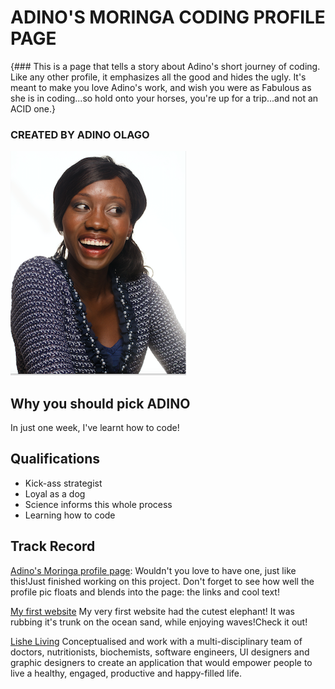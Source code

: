 # **ADINO'S MORINGA CODING PROFILE PAGE**
{### This is a page that tells a story about Adino's short journey of coding. Like any other profile, it emphasizes all the good and hides the ugly. It's meant to make you love Adino's work, and wish you were as Fabulous as she is in coding...so hold onto your horses, you're up for a trip...and not an ACID one.}
### CREATED BY **ADINO OLAGO**
![Adino Olago](https://github.com/Adino-S/Adino-Friday-23-November-Assignment/blob/master/Images/AdinoProfilePic.png)
## Why you should pick ADINO
In just one week, I've learnt how to code!

## Qualifications
* Kick-ass strategist
* Loyal as a dog
* Science informs this whole process
* Learning how to code

## Track Record

[Adino's Moringa profile page](https://github.com/Adino-S/Friday-Assignments/blob/master/index.html): Wouldn't you love to have one, just like this!Just finished working on this project. Don't forget to see how well the profile pic floats and blends into the page: the links and cool text!

[My first website](https://github.com/Adino-S/my-first-website/blob/master/index.html) My very first website had the cutest elephant! It was rubbing it's trunk on the ocean sand, while enjoying waves!Check it out!

[Lishe Living](https://lisheliving.com)
Conceptualised and work with a multi-disciplinary team of doctors, nutritionists, biochemists, software engineers, UI designers and graphic designers to create an application that would empower people to live a healthy, engaged, productive and happy-filled life.
